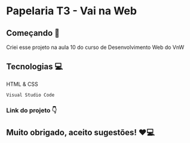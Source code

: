 # Papelaria T3 - Vai na Web

## Começando 🚀

Criei esse projeto na aula 10 do curso de Desenvolvimento Web do VnW

## Tecnologias 💻
HTML & CSS

```
Visual Studio Code
```
### Link do projeto 👇


## Muito obrigado, aceito sugestões! ❤️💻
